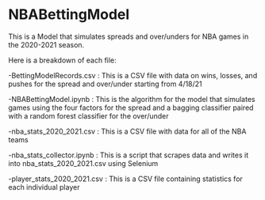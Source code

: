 # NBABettingModel
This is a Model that simulates spreads and over/unders for NBA games in the 2020-2021 season.

Here is a breakdown of each file:

-BettingModelRecords.csv : This is a CSV file with data on wins, losses, and pushes for the spread and over/under starting from 4/18/21

-NBABettingModel.ipynb : This is the algorithm for the model that simulates games using the four factors for the spread and a bagging classifier paired with a random forest classifier for the over/under

-nba_stats_2020_2021.csv : This is a CSV file with data for all of the NBA teams

-nba_stats_collector.ipynb : This is a script that scrapes data and writes it into nba_stats_2020_2021.csv using Selenium

-player_stats_2020_2021.csv : This is a CSV file containing statistics for each individual player
